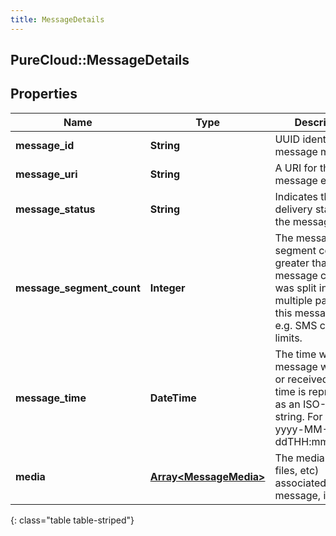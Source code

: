 ```yaml
---
title: MessageDetails
---
```

## PureCloud::MessageDetails

## Properties

|Name | Type | Description | Notes|
|------------ | ------------- | ------------- | -------------|
| **message_id** | **String** | UUID identifying the message media. | [optional] |
| **message_uri** | **String** | A URI for this message entity. | [optional] |
| **message_status** | **String** | Indicates the delivery status of the message. | [optional] |
| **message_segment_count** | **Integer** | The message segment count, greater than 1 if the message content was split into multiple parts for this message type, e.g. SMS character limits. | [optional] |
| **message_time** | **DateTime** | The time when the message was sent or received. Date time is represented as an ISO-8601 string. For example: yyyy-MM-ddTHH:mm:ss.SSSZ | [optional] |
| **media** | [**Array&lt;MessageMedia&gt;**](MessageMedia.html) | The media (images, files, etc) associated with this message, if any | [optional] |
{: class="table table-striped"}


